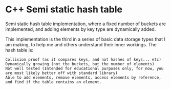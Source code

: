 # C++ Semi static hash table
Semi static hash table implementation, where a fixed number of buckets are implemented, and adding elements by key type are dynamically added.

This implementation is the third in a series of basic data storage types that I am making, to help me and others understand their inner workings.
The hash table is:

	Collision proof (as it compares keys, and not hashes of keys... etc)
	Dynamically growing (not the buckets, but the number of elements)
	Not well tested (Intended for educational purposes only, for now, you are most likely better off with standard library)
	Able to add elements, remove elements, access elements by reference, and find if the table contains an element.

